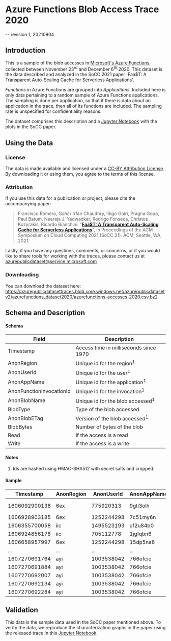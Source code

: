 # Azure Functions Blob Access Trace 2020
-- revision 1, 20210904

## Introduction
This is a sample of the blob accesses in [Microsoft's Azure Functions](https://docs.microsoft.com/en-us/azure/azure-functions/functions-overview), collected between November 23<sup>rd</sup> and December 6<sup>th</sup> 2020.
This dataset is the data described and analyzed in the SoCC 2021 paper 'Faa$T: A Transparent Auto-Scaling Cache for Serverless Applications'.

*Functions* in Azure Functions are grouped into *Applications*.
Included here is only data pertaining to a random sample of Azure Functions applications.
The sampling is done per application, so that if there is data about an application in the trace, then all of its functions are included.
The sampling rate is unspecified for confidentiality reasons.

The dataset comprises this description and a [Jupyter Notebook](https://github.com/Azure/AzurePublicDataset/blob/master/analysis/AzureFunctionsBlobDataset2020-Trace_Analysis.ipynb) with the plots in the SoCC paper.

## Using the Data

### License
The data is made available and licensed under a [CC-BY Attribution License](https://github.com/Azure/AzurePublicDataset/blob/master/LICENSE). By downloading it or using them, you agree to the terms of this license.

### Attribution
If you use this data for a publication or project, please cite the accompanying paper:

> Francisco Romero, Gohar Irfan Chaudhry, Íñigo Goiri, Pragna Gopa, Paul Batum, Neeraja J. Yadwadkar, Rodrigo Fonseca, Christos Kozyrakis, Ricardo Bianchini. "[**Faa$T: A Transparent Auto-Scaling Cache for Serverless Applications**](https://www.microsoft.com/en-us/research/uploads/prod/2021)", in Proceedings of the ACM Symposium on Cloud Computing 2021 (SoCC 21). ACM, Seattle, WA, 2021. 

Lastly, if you have any questions, comments, or concerns, or if you would like to share tools for working with the traces, please contact us at azurepublicdataset@service.microsoft.com 

### Downloading
You can download the dataset here: https://azurepublicdatasettraces.blob.core.windows.net/azurepublicdatasetv2/azurefunctions_dataset2020/azurefunctions-accesses-2020.csv.bz2

## Schema and Description

#### Schema
|Field|Description  |
|--|--|
| Timestamp | Access time in milliseconds since 1970 |
| AnonRegion | Unique id for the region<sup>1</sup> |
| AnonUserId | Unique id for the user<sup>1</sup> |
| AnonAppName | Unique id for the application<sup>1</sup> |
| AnonFunctionInvocationId | Unique id for the invocation<sup>1</sup> |
| AnonBlobName | Unique id for the blob accessed<sup>1</sup> |
| BlobType | Type of the blob accessed |
| AnonBlobETag | Version of the blob accessed<sup>1</sup> |
| BlobBytes | Number of bytes of the blob |
| Read | If the access is a read |
| Write | If the access is a write |

#### Notes
 1. Ids are hashed using HMAC-SHA512 with secret salts and cropped.

#### Sample
|Timestamp|AnonRegion|AnonUserId|AnonAppName|AnonFunctionInvocationId|AnonBlobName|BlobType|AnonBlobETag|BlobBytes|Read|Write  |
|--|--|--|--|--|--|--|--|--|--|--|
| 1606092900138 | 6ex | 775920313 | 9gti3olh | 1565080819 | jfvf7k9kwiiq7gdx | BlockBlob/application/octet-stream | kq2su6bhi0 | 30.0 | True | False |
| 1606928903185 | 6ex | 1252244298 | 7c51my6n | 1191849141 | 1fjxqoqi2nc5njpg | BlockBlob/application/zip | ibd6a5v5pv | 1938488.0 | True | False |
| 1606355700058 | iic | 1495523193 | uf2u84b0 | 1302383289 | tp783etybrgxap8x | BlockBlob/ | 6mreka6qhr | 36.0 | False | True |
| 1606924856178 | iic | 705112778 | 1jgfqbn6 | 1869133266 | 80lssrlkciitddx9 | BlockBlob/ | if8foq3a81 | 2204780.0 | False | True |
| 1606658957997 | 6ex | 1252244298 | 15dp5na6 | 1468781831 | juijw2ldiogyem3c | BlockBlob/application/zip | 414fgngli4 | 359512.0 | True | False |
| ... | ... | ... | ... | ... | ... | ... | ... | ... | ... | ... |
| 1607270691764 | ayi | 1003538042 | 766ofcie | 1080821259 | sfocyrxcksjgri5t | BlockBlob/application/json | tanw2860j5 | 164.0 | True | False |
| 1607270691884 | ayi | 1003538042 | 766ofcie | 1530317863 | aat6cv8j2cofwj1a | BlockBlob/application/json | gf05emgb6t | 164.0 | True | False |
| 1607270692007 | ayi | 1003538042 | 766ofcie | 358892311 | u7p02pymm07pa7bg | BlockBlob/application/json | kl2uv31e7y | 164.0 | True | False |
| 1607270692134 | ayi | 1003538042 | 766ofcie | 1978924507 | 9qeai70lggcku3c5 | BlockBlob/application/json | 3xa1dkrq7m | 164.0 | True | False |
| 1607270692284 | ayi | 1003538042 | 766ofcie | 1142206120 | t8e88ksd6fiy2dx0 | BlockBlob/application/json | bp4ynk65sl | 164.0 | True | False |

## Validation
This data is the sample data used in the SoCC paper mentioned above.
To verify the data, we reproduce the characterization graphs in the paper using the released trace in this [Jupyter Notebook](https://github.com/Azure/AzurePublicDataset/blob/master/analysis/AzureFunctionsBlobDataset2020-Trace_Analysis.ipynb).
